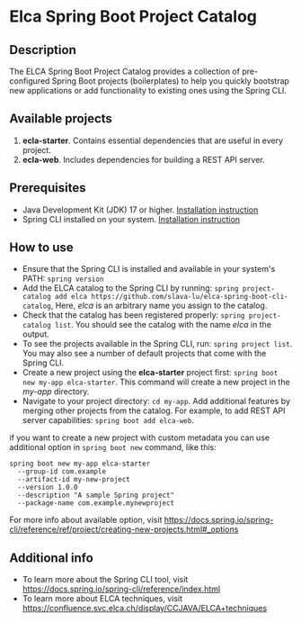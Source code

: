 # Elca Spring Boot Project Catalog
## Description

The ELCA Spring Boot Project Catalog provides a collection of pre-configured Spring Boot projects (boilerplates)
to help you quickly bootstrap new applications or add functionality to existing ones using the Spring CLI.

## Available projects

1. **ecla-starter**. Contains essential dependencies that are useful in every project.
2. **ecla-web**. Includes dependencies for building a REST API server.

## Prerequisites
* Java Development Kit (JDK) 17 or higher. [Installation instruction](https://www.oracle.com/java/technologies/downloads/)
* Spring CLI installed on your system. [Installation instruction](https://docs.spring.io/spring-cli/reference/installation.html)


## How to use

* Ensure that the Spring CLI is installed and available in your system's PATH: `spring version`
* Add the ELCA catalog to the Spring CLI by running: `spring project-catalog add elca https://github.com/slava-lu/elca-spring-boot-cli-catalog`,
  Here, _elca_ is an arbitrary name you assign to the catalog.
* Check that the catalog has been registered properly: `spring project-catalog list`. You should see the catalog with the name _elca_ in the output.
* To see the projects available in the Spring CLI, run: `spring project list`. You may also see a number of default projects that come with the Spring CLI.
* Create a new project using the **elca-starter** project first: `spring boot new my-app elca-starter`. This command will create a new project in the _my-app_ directory. 
* Navigate to your project directory: `cd my-app`. Add additional features by merging other projects from the catalog. 
For example, to add REST API server capabilities: `spring boot add elca-web`.

if you want to create a new project with custom metadata you can use additional option in `spring boot new` command, like this:
```
spring boot new my-app elca-starter 
  --group-id com.example 
  --artifact-id my-new-project 
  --version 1.0.0 
  --description "A sample Spring project" 
  --package-name com.example.mynewproject
```

For more info about available option, visit https://docs.spring.io/spring-cli/reference/ref/project/creating-new-projects.html#_options

## Additional info
* To learn more about the Spring CLI tool, visit https://docs.spring.io/spring-cli/reference/index.html
* To learn more about ELCA techniques, visit  https://confluence.svc.elca.ch/display/CCJAVA/ELCA+techniques
